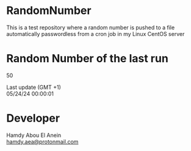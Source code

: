 # RandomNumber    
This is a test repository where a random number is pushed to a file automatically passwordless from a cron job in my Linux CentOS server    
# Random Number of the last run   
50
      
Last update (GMT +1)    
05/24/24 00:00:01
# Developer    
Hamdy Abou El Anein   
hamdy.aea@protonmail.com
